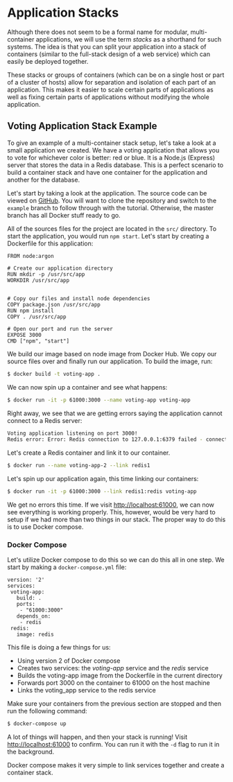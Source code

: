 # Application Stacks

Although there does not seem to be a formal name for modular, multi-container applications, we will use the term _stacks_ as a shorthand for such systems. The idea is that you can split your application into a stack of containers (similar to the full-stack design of a web service) which can easily be deployed together.

These stacks or groups of containers (which can be on a single host or part of a cluster of hosts) allow for separation and isolation of each part of an application. This makes it easier to scale certain parts of applications as well as fixing certain parts of applications without modifying the whole application.

## Voting Application Stack Example

To give an example of a multi-container stack setup, let's take a look at a small application we created. We have a voting application that allows you to vote for whichever color is better: red or blue. It is a Node.js (Express) server that stores the data in a Redis database. This is a perfect scenario to build a container stack and have one container for the application and another for the database.

Let's start by taking a look at the application. The source code can be viewed on [GitHub][example]. You will want to clone the repository and switch to the `example` branch to follow through with the tutorial. Otherwise, the master branch has all Docker stuff ready to go.

All of the sources files for the project are located in the `src/` directory. To start the application, you would run `npm start`. Let's start by creating a Dockerfile for this application:

```
FROM node:argon

# Create our application directory
RUN mkdir -p /usr/src/app
WORKDIR /usr/src/app


# Copy our files and install node dependencies
COPY package.json /usr/src/app
RUN npm install
COPY . /usr/src/app

# Open our port and run the server
EXPOSE 3000
CMD ["npm", "start"]
```

We build our image based on node image from Docker Hub. We copy our source files over and finally run our application. To build the image, run:

```bash
$ docker build -t voting-app .
```

We can now spin up a container and see what happens:

```bash
$ docker run -it -p 61000:3000 --name voting-app voting-app
```

Right away, we see that we are getting errors saying the application cannot connect to a Redis server:

```bash
Voting application listening on port 3000!
Redis error: Error: Redis connection to 127.0.0.1:6379 failed - connect ECONNREFUSED 127.0.0.1:6379
```

Let's create a Redis container and link it to our container.

```bash
$ docker run --name voting-app-2 --link redis1
```

Let's spin up our application again, this time linking our containers:

```bash
$ docker run -it -p 61000:3000 --link redis1:redis voting-app
```

We get no errors this time. If we visit [http://localhost:61000](http://localhost:61000), we can now see everything is working properly. This, however, would be very hard to setup if we had more than two things in our stack. The proper way to do this is to use Docker compose.

### Docker Compose

Let's utilize Docker compose to do this so we can do this all in one step. We start by making a `docker-compose.yml` file:

```
version: '2'
services:
 voting-app:
   build: .
   ports:
    - "61000:3000"
   depends_on:
    - redis
 redis:
   image: redis
```

This file is doing a few things for us:
* Using version 2 of Docker compose
* Creates two services: the _voting-app_ service and the _redis_ service
* Builds the voting-app image from the Dockerfile in the current directory
* Forwards port 3000 on the container to 61000 on the host machine
* Links the voting_app service to the redis service

Make sure your containers from the previous section are stopped and then run the following command:

```bash
$ docker-compose up
```

A lot of things will happen, and then your stack is running! Visit [http://localhost:61000](http://localhost:61000) to confirm. You can run it with the `-d` flag to run it in the background.

Docker compose makes it very simple to link services together and create a container stack. 



[example]: https://github.com/devshawn/docker-compose-example
